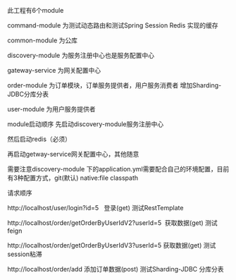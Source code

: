 此工程有6个module

command-module 为测试动态路由和测试Spring Session Redis 实现的缓存

common-module  为公库

discovery-module  为服务注册中心也是服务配置中心

gateway-service 为网关配置中心

order-module   为订单模块，订单服务提供者，用户服务消费者 增加Sharding-JDBC分库分表

user-module    为用户服务提供者

module启动顺序 先启动discovery-module服务注册中心 

然后启动redis（必须） 

再启动getway-service网关配置中心，其他随意

需要注意discovery-module 下的application.yml需要配合自己的环境配置，目前有3种配置方式，git(默认) native:file classpath

请求顺序

http://localhost/user/login?id=5   登录(get) 测试RestTemplate

http://localhost/order/getOrderByUserIdV2?userId=5  获取数据(get) 测试feign

http://localhost/order/getOrderByUserIdV3?userId=5  获取数据(get) 测试session粘滞

http://localhost/order/add 添加订单数据(post)  测试Sharding-JDBC 分库分表
